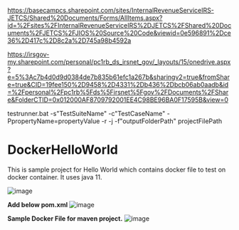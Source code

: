 https://basecampcs.sharepoint.com/sites/InternalRevenueServiceIRS-JETCS/Shared%20Documents/Forms/AllItems.aspx?id=%2Fsites%2FInternalRevenueServiceIRS%2DJETCS%2FShared%20Documents%2FJETCS%2FJIOS%20Source%20Code&viewid=0e596891%2Dce36%2D417c%2D8c2a%2D745a98b4592a

https://irsgov-my.sharepoint.com/personal/pc1rb_ds_irsnet_gov/_layouts/15/onedrive.aspx?e=5%3Ac7b4d0d9d0384de7b835b61efc1a267b&sharingv2=true&fromShare=true&CID=19fee150%2D9458%2D4331%2Db436%2Dbcb06ab0aadb&id=%2Fpersonal%2Fpc1rb%5Fds%5Firsnet%5Fgov%2FDocuments%2FShare&FolderCTID=0x012000AF8709792001EE4C98BE96BA0F17595B&view=0

testrunner.bat -s"TestSuiteName" -c"TestCaseName" -PpropertyName=propertyValue -r -j -f"outputFolderPath" projectFilePath


# DockerHelloWorld


This is sample project for Hello World which contains docker file to test on docker container.
It uses java 11.


![image](https://github.com/chaitalishah/DockerHelloWorld/assets/13629726/22b82e57-2d32-4175-9e9e-3a03a6963357)


**Add below pom.xml**
![image](https://github.com/chaitalishah/DockerHelloWorld/assets/13629726/78df2cef-29be-409b-9064-865570fcea9b)


**Sample Docker File for maven project.**
![image](https://github.com/chaitalishah/DockerHelloWorld/assets/13629726/50d35bd9-e3da-4bb0-9d55-fd7c91f22262)

